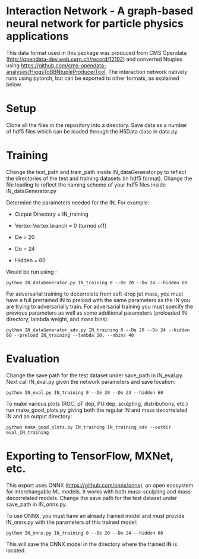Interaction Network - A graph-based neural network for particle physics applications
======================================================================================

This data format used in this package was produced from CMS Opendata (http://opendata-dev.web.cern.ch/record/12102) and converted 
Ntuples using https://github.com/cms-opendata-analyses/HiggsToBBNtupleProducerTool. The interaction
network natively runs using pytorch, but can be exported to other formats, as explained below.

Setup
======================================================================================
Clone all the files in the repository into a directory. Save data as a number of hdf5 files which can be loaded through the H5Data 
class in data.py.

Training
======================================================================================

Change the test_path and train_path inside IN_dataGenerator.py to reflect the directories of the test and training datasets 
(in hdf5 format). Change the file loading to reflect the naming scheme of your hdf5 files inside IN_dataGenerator.py

Determine the parameters needed for the IN. For example: 

  - Output Directory = IN_training

  - Vertex-Vertex branch = 0 (turned off)

  - De = 20 

  - Do = 24

  - Hidden = 60


Would be run using :

```
python IN_dataGenerator.py IN_training 0 --De 20 --Do 24 --hidden 60 
```


For adversarial training to decorrelate from soft-drop jet mass, you must have a full pretrained IN to preload with the same parameters
as the IN you are trying to adversarially train. For adversarial training you must specify the previous parameters as well as some 
additional parameters (preloaded IN directory, lambda weight, and mass bins): 

```
python IN_dataGenerator_adv.py IN_training 0 --De 20 --Do 24 --hidden 60 --preload IN_training --lambda 10, --nbins 40  
```

Evaluation 
=====================================================================================

Change the save path for the test dataset under save_path in IN_eval.py. Next call IN_eval.py given the network parameters and save 
location: 

```
python IN_eval.py IN_training 0 --De 20 --Do 24 --hidden 60 
```

To make various plots (ROC, pT dep, PU dep, sculpting, distributions, etc.) run make_good_plots.py giving both the regular IN and 
mass decorrelated IN and an output directory: 

```
python make_good_plots.py IN_training IN_training_adv --outdir eval_IN_training 
```

Exporting to TensorFlow, MXNet, etc.
====================================================================================
This export uses ONNX (https://github.com/onnx/onnx), an open ecosystem for interchangable ML models. 
It works with both mass-sculpting and mass-decorrelated models. Change the save path for the test dataset under save_path in IN_onnx.py.

To use ONNX, you must have an already trained model and must provide IN_onnx.py with the parameters of this trained model: 

```
python IN_onnx.py IN_training 0 --De 20 --Do 24 --hidden 60 
```

This will save the ONNX model in the directory where the trained IN is located. 
